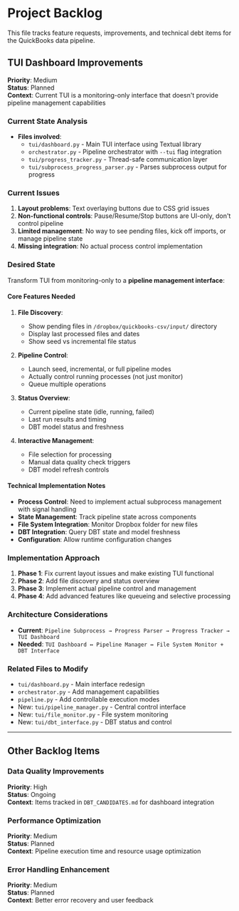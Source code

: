 # Project Backlog

This file tracks feature requests, improvements, and technical debt items for the QuickBooks data pipeline.

## TUI Dashboard Improvements

**Priority**: Medium  
**Status**: Planned  
**Context**: Current TUI is a monitoring-only interface that doesn't provide pipeline management capabilities

### Current State Analysis
- **Files involved**: 
  - `tui/dashboard.py` - Main TUI interface using Textual library
  - `orchestrator.py` - Pipeline orchestrator with `--tui` flag integration
  - `tui/progress_tracker.py` - Thread-safe communication layer
  - `tui/subprocess_progress_parser.py` - Parses subprocess output for progress

### Current Issues
1. **Layout problems**: Text overlaying buttons due to CSS grid issues
2. **Non-functional controls**: Pause/Resume/Stop buttons are UI-only, don't control pipeline
3. **Limited management**: No way to see pending files, kick off imports, or manage pipeline state
4. **Missing integration**: No actual process control implementation

### Desired State
Transform TUI from monitoring-only to a **pipeline management interface**:

#### Core Features Needed
1. **File Discovery**:
   - Show pending files in `/dropbox/quickbooks-csv/input/` directory
   - Display last processed files and dates
   - Show seed vs incremental file status

2. **Pipeline Control**:
   - Launch seed, incremental, or full pipeline modes
   - Actually control running processes (not just monitor)
   - Queue multiple operations

3. **Status Overview**:
   - Current pipeline state (idle, running, failed)
   - Last run results and timing
   - DBT model status and freshness

4. **Interactive Management**:
   - File selection for processing
   - Manual data quality check triggers
   - DBT model refresh controls

#### Technical Implementation Notes
- **Process Control**: Need to implement actual subprocess management with signal handling
- **State Management**: Track pipeline state across components
- **File System Integration**: Monitor Dropbox folder for new files
- **DBT Integration**: Query DBT state and model freshness
- **Configuration**: Allow runtime configuration changes

### Implementation Approach
1. **Phase 1**: Fix current layout issues and make existing TUI functional
2. **Phase 2**: Add file discovery and status overview
3. **Phase 3**: Implement actual pipeline control and management
4. **Phase 4**: Add advanced features like queueing and selective processing

### Architecture Considerations
- **Current**: `Pipeline Subprocess → Progress Parser → Progress Tracker → TUI Dashboard`
- **Needed**: `TUI Dashboard ↔ Pipeline Manager ↔ File System Monitor + DBT Interface`

### Related Files to Modify
- `tui/dashboard.py` - Main interface redesign
- `orchestrator.py` - Add management capabilities
- `pipeline.py` - Add controllable execution modes
- New: `tui/pipeline_manager.py` - Central control interface
- New: `tui/file_monitor.py` - File system monitoring
- New: `tui/dbt_interface.py` - DBT status and control

---

## Other Backlog Items

### Data Quality Improvements
**Priority**: High  
**Status**: Ongoing  
**Context**: Items tracked in `DBT_CANDIDATES.md` for dashboard integration

### Performance Optimization
**Priority**: Medium  
**Status**: Planned  
**Context**: Pipeline execution time and resource usage optimization

### Error Handling Enhancement
**Priority**: Medium  
**Status**: Planned  
**Context**: Better error recovery and user feedback